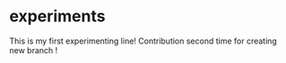 # experiments
This is my first experimenting line!
Contribution second time for creating new branch !